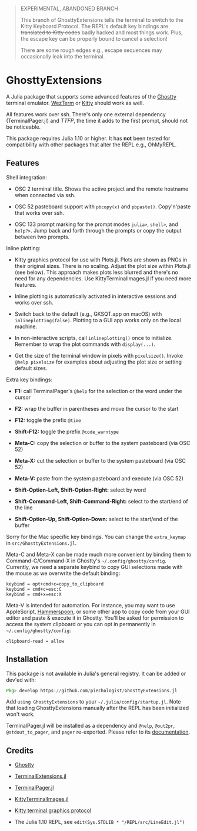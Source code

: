 > EXPERIMENTAL, ABANDONED BRANCH
> 
> This branch of GhosttyExtensions tells the terminal to switch to the Kitty Keyboard Protocol. The REPL's default
> key bindings are ~~translated to Kitty codes~~ badly hacked and most things work. Plus, the escape key can be
> properly bound to cancel a selection!
> 
> There are some rough edges e.g., escape sequences may occasionally leak into the terminal.

# GhosttyExtensions

A Julia package that supports some advanced features of the [Ghostty](https://ghostty.org) terminal emulator.
[WezTerm](https://wezfurlong.org/wezterm/index.html) or [Kitty](https://sw.kovidgoyal.net/kitty/) should work as well.

All features work over ssh. There's only one external dependency (TerminalPager.jl) and
_TTFP_, the time it adds to the first prompt, should not be noticeable.

This package requires Julia 1.10 or higher. It has **not** been tested for compatibility with
other packages that alter the REPL e.g., OhMyREPL.

## Features

Shell integration:

- OSC 2 terminal title.
  Shows the active project and the remote hostname when connected via ssh.

- OSC 52 pasteboard support with `pbcopy(x)` and `pbpaste()`.
  Copy'n'paste that works over ssh.

- OSC 133 prompt marking for the prompt modes `julia>`, `shell>`, and `help?>`.
  Jump back and forth through the prompts or copy the output between two prompts.

Inline plotting:

- Kitty graphics protocol for use with Plots.jl. Plots are shown as PNGs in their original
  sizes. There is no scaling. Adjust the plot size within Plots.jl (see below). This
  approach makes plots less blurred and there's no need for any dependencies. Use
  KittyTerminalImages.jl if you need more features.

- Inline plotting is automatically activated in interactive sessions and works over ssh.

- Switch back to the default (e.g., GKSQT.app on macOS) with `inlineplotting(false)`.
  Plotting to a GUI app works only on the local machine.

- In non-interactive scripts, call `inlineplotting()` once to initialize.
  Remember to wrap the plot commands with `display(...)`.

- Get the size of the terminal window in pixels with `pixelsize()`. Invoke `@help pixelsize`
  for examples about adjusting the plot size or setting default sizes.

Extra key bindings:

- **F1:** call TerminalPager's `@help` for the selection or the word under the cursor

- **F2:** wrap the buffer in parentheses and move the cursor to the start

- **F12:** toggle the prefix `@time`

- **Shift-F12:** toggle the prefix `@code_warntype`

- **Meta-C:** copy the selection or buffer to the system pasteboard (via OSC 52)

- **Meta-X:** cut the selection or buffer to the system pasteboard (via OSC 52)

- **Meta-V:** paste from the system pasteboard and execute (via OSC 52)

- **Shift-Option-Left, Shift-Option-Right:** select by word

- **Shift-Command-Left, Shift-Command-Right:** select to the start/end of the line

- **Shift-Option-Up, Shift-Option-Down:** select to the start/end of the buffer

Sorry for the Mac specific key bindings. You can change the `extra_keymap` in
`src/GhosttyExtensions.jl`.

Meta-C and Meta-X can be made much more convenient by binding them to Command-C/Command-X in
Ghostty's `~/.config/ghostty/config`. Currently, we need a separate keybind to copy GUI
selections made with the mouse as we overwrite the default binding:

```
keybind = opt+cmd+c=copy_to_clipboard
keybind = cmd+c=esc:C
keybind = cmd+x=esc:X
```

Meta-V is intended for automation. For instance, you may want to use AppleScript,
[Hammerspoon](https://hammerspoon.org), or some other app to copy code from your GUI editor
and paste & execute it in Ghostty. You'll be asked for permission to access the system
clipboard or you can opt in permanently in `~/.config/ghostty/config`:

```
clipboard-read = allow
```

## Installation

This package is not available in Julia's general registry. It can be added or dev'ed with:

```julia
Pkg> develop https://github.com/piechologist/GhosttyExtensions.jl
```

Add `using GhosttyExtensions` to your `~/.julia/config/startup.jl`. Note that loading
GhosttyExtensions manually after the REPL has been initialized won't work.

TerminalPager.jl will be installed as a dependency and `@help`, `@out2pr`,
`@stdout_to_pager`, and `pager` re-exported. Please refer to its
[documentation](https://ronisbr.github.io/TerminalPager.jl/stable/).

## Credits

- [Ghostty](https://github.com/ghostty-org/ghostty)

- [TerminalExtensions.jl](https://github.com/Keno/TerminalExtensions.jl)

- [TerminalPager.jl](https://github.com/ronisbr/TerminalPager.jl)

- [KittyTerminalImages.jl](https://github.com/simonschoelly/KittyTerminalImages.jl)

- [Kitty terminal graphics protocol](https://sw.kovidgoyal.net/kitty/graphics-protocol/)

- The Julia 1.10 REPL, see `edit(Sys.STDLIB * "/REPL/src/LineEdit.jl")`
